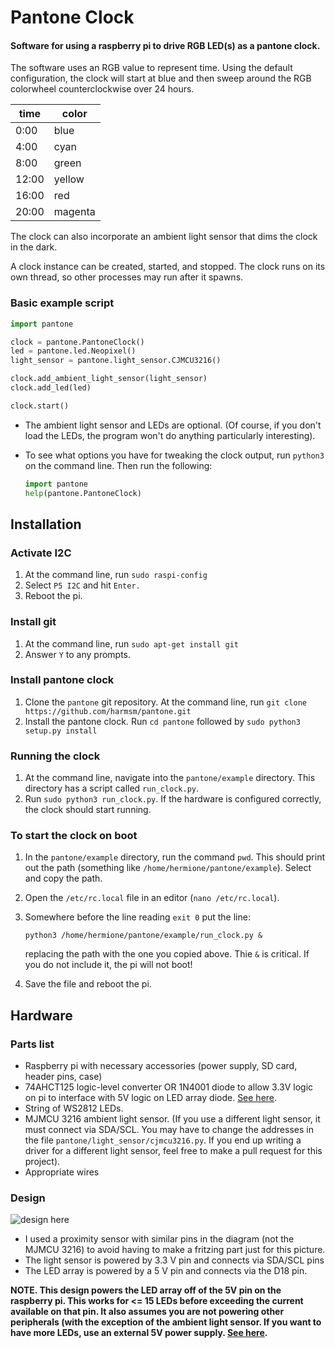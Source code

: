 # Pantone Clock

#### Software for using a raspberry pi to drive RGB LED(s) as a pantone clock.

The software uses an RGB value to represent time.  Using the default
configuration, the clock will start at blue and then sweep around the RGB
colorwheel counterclockwise over 24 hours.  

|  time | color   |
|-------|---------|
|  0:00 | blue    |
|  4:00 | cyan    |
|  8:00 | green   |  
| 12:00 | yellow  |
| 16:00 | red     |
| 20:00 | magenta |

The clock can also incorporate an ambient light sensor that dims the clock in
the dark.

A clock instance can be created, started, and 
stopped.  The clock runs on its own thread, so other processes may
run after it spawns.


### Basic example script
```python
import pantone

clock = pantone.PantoneClock()
led = pantone.led.Neopixel()
light_sensor = pantone.light_sensor.CJMCU3216()

clock.add_ambient_light_sensor(light_sensor)
clock.add_led(led)

clock.start()
```

+ The ambient light sensor and LEDs are optional.  (Of course, if you don't load
  the LEDs, the program won't do anything particularly interesting).
+ To see what options you have for tweaking the clock output, run `python3` on
  the command line.  Then run the following:

  ```python
  import pantone
  help(pantone.PantoneClock)
  ```

## Installation

### Activate I2C 

1. At the command line, run `sudo raspi-config`
2. Select `P5 I2C` and hit `Enter.`  
3. Reboot the pi.

### Install git

1. At the command line, run `sudo apt-get install git`
2. Answer `Y` to any prompts.

### Install pantone clock

1. Clone the `pantone` git repository.  At the command line, run
   `git clone https://github.com/harmsm/pantone.git`
2. Install the pantone clock.  Run `cd pantone` followed by
   `sudo python3 setup.py install` 

### Running the clock
1. At the command line, navigate into the `pantone/example` directory.  This 
   directory has a script called `run_clock.py`.  
2. Run `sudo python3 run_clock.py`.  If the hardware is configured correctly,
   the clock should start running.

### To start the clock on boot
1. In the `pantone/example` directory, run the command `pwd`.  This should 
   print out the path (something like `/home/hermione/pantone/example`). 
   Select and copy the path. 
2. Open the `/etc/rc.local` file in an editor (`nano /etc/rc.local`).  
3. Somewhere before the line reading `exit 0` put the line:

   ```
   python3 /home/hermione/pantone/example/run_clock.py &
   ```

   replacing the path with the one you copied above.  Thie `&` is critical.  If 
   you do not include it, the pi will not boot!
4. Save the file and reboot the pi. 

## Hardware

### Parts list

+ Raspberry pi with necessary accessories (power supply, SD card, header pins,
  case)
+ 74AHCT125 logic-level converter OR 1N4001 diode to allow 3.3V logic on pi to
  interface with 5V logic on LED array diode. [See here](https://learn.adafruit.com/neopixels-on-raspberry-pi/raspberry-pi-wiring).
+ String of WS2812 LEDs.
+ MJMCU 3216 ambient light sensor.  (If you use a different light sensor, it
  must connect via SDA/SCL.  You may have to change the addresses in the file
  `pantone/light_sensor/cjmcu3216.py`.  If you end up writing a driver for a 
  different light sensor, feel free to make a pull request for this project). 
+ Appropriate wires

### Design

![design here](https://github.com/harmsm/pantone/raw/master/design/pantone-clock.png)

+ I used a proximity sensor with similar pins in the diagram (not the MJMCU 
  3216) to avoid having to make a fritzing part just for this picture. 
+ The light sensor is powered by 3.3 V pin and connects via SDA/SCL pins
+ The LED array is powered by a 5 V pin and connects via the D18 pin.  

**NOTE.  This design powers the LED array off of the 5V pin on the raspberry 
pi.  This works for <= 15 LEDs before exceeding the current available on that
pin.  It also assumes you are not powering other peripherals (with the 
exception of the ambient light sensor.  If you want to have more LEDs, use
an external 5V power supply.  [See here](https://learn.adafruit.com/neopixels-on-raspberry-pi/raspberry-pi-wiring).**

